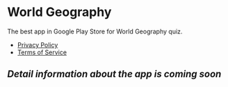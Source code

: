 # World Geography
The best app in Google Play Store for World Geography quiz.

* [Privacy Policy](privacy_policy.html)
* [Terms of Service](terms_of_service.html)

## _Detail information about the app is coming soon_
